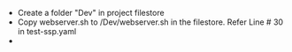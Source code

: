 - Create a folder "Dev" in project filestore
- Copy webserver.sh to /Dev/webserver.sh in the filestore. Refer Line # 30 in test-ssp.yaml
- 
